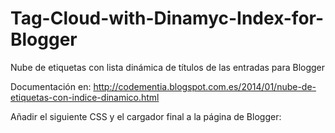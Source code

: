 Tag-Cloud-with-Dinamyc-Index-for-Blogger
========================================

Nube de etiquetas con lista dinámica de títulos de las entradas para Blogger

Documentación en: http://codementia.blogspot.com.es/2014/01/nube-de-etiquetas-con-indice-dinamico.html

Añadir el siguiente CSS y el cargador final a la página de Blogger:

<style>
#containerIdx
{
width: 90%;
margin-top: -30px;
margin-left: auto;
margin-right: auto;
}
#tagCloud
{
width: 100%;
font-family:"Times New Roman",Georgia,Serif;
text-align: center;
margin-bottom: 20px;
}
#tagCloud a // para no romper palabras al final del div
{
white-space: nowrap;
}
#listTitols
{
width: 100%;
text-align: center;
}
#dataPost
{
font-size: 12px;
}
</style>
<div id="containerIdx">
<div id="tagCloud" data-maxfont="250" data-minfont="100" linkColor="#000000" selectedLink="#666666" authorName="0" date="0" sort="1">
</div>
<div id="listTitols">
</div>
</div>

<script type="text/javascript" src="localización_script_TagCloudIndex.js">
</script>
<script src="http://host_de_tu_blog/feeds/posts/default?max-results=1000&amp;alt=json-in-script&amp;callback=cargaEtiquetas">
</script>
